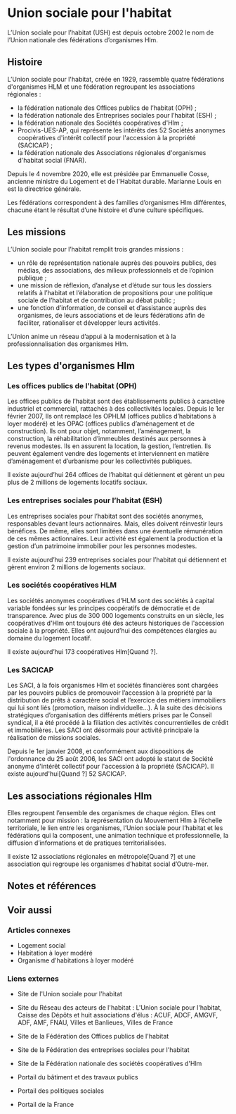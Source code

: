 # Union sociale pour l'habitat

L’Union sociale pour l’habitat (USH) est depuis octobre 2002 le nom de l’Union nationale des fédérations d’organismes Hlm.

## Histoire

L’Union sociale pour l'habitat, créée en 1929, rassemble quatre fédérations d'organismes HLM et une fédération regroupant les associations régionales :

- la fédération nationale des Offices publics de l’habitat (OPH) ;
- la fédération nationale des Entreprises sociales pour l’habitat (ESH) ;
- la fédération nationale des Sociétés coopératives d'Hlm ;
- Procivis-UES-AP, qui représente les intérêts des 52 Sociétés anonymes coopératives d'intérêt collectif pour l'accession à la propriété (SACICAP) ;
- la fédération nationale des Associations régionales d'organismes d'habitat social (FNAR).

Depuis le 4 novembre 2020, elle est présidée par Emmanuelle Cosse, ancienne ministre du Logement et de l'Habitat durable. Marianne Louis en est la directrice générale.

Les fédérations correspondent à des familles d’organismes Hlm différentes, chacune étant le résultat d’une histoire et d’une culture spécifiques.

## Les missions

L’Union sociale pour l’habitat remplit trois grandes missions :

- un rôle de représentation nationale auprès des pouvoirs publics, des médias, des associations, des milieux professionnels et de l’opinion publique ;
- une mission de réflexion, d’analyse et d’étude sur tous les dossiers relatifs à l’habitat et l’élaboration de propositions pour une politique sociale de l’habitat et de contribution au débat public ;
- une fonction d’information, de conseil et d’assistance auprès des organismes, de leurs associations et de leurs fédérations afin de faciliter, rationaliser et développer leurs activités.

L’Union anime un réseau d’appui à la modernisation et à la professionnalisation des organismes Hlm.

## Les types d'organismes Hlm

### Les offices publics de l’habitat (OPH)

Les offices publics de l’habitat sont des établissements publics à caractère industriel et commercial, rattachés à des collectivités locales. Depuis le 1er février 2007, Ils ont remplacé les OPHLM (offices publics d’habitations à loyer modéré) et les OPAC (offices publics d’aménagement et de construction). Ils ont pour objet, notamment, l’aménagement, la construction, la réhabilitation d’immeubles destinés aux personnes à revenus modestes. Ils en assurent la location, la gestion, l’entretien. Ils peuvent également vendre des logements et interviennent en matière d’aménagement et d’urbanisme pour les collectivités publiques.

Il existe aujourd’hui 264 offices de l’habitat qui détiennent et gèrent un peu plus de 2 millions de logements locatifs sociaux.

### Les entreprises sociales pour l’habitat (ESH)

Les entreprises sociales pour l’habitat sont des sociétés anonymes, responsables devant leurs actionnaires. Mais, elles doivent réinvestir leurs bénéfices. De même, elles sont limitées dans une éventuelle rémunération de ces mêmes actionnaires. Leur activité est également la production et la gestion d’un patrimoine immobilier pour les personnes modestes.

Il existe aujourd’hui 239 entreprises sociales pour l’habitat qui détiennent et gèrent environ 2 millions de logements sociaux.

### Les sociétés coopératives HLM

Les sociétés anonymes coopératives d'HLM sont des sociétés à capital variable fondées sur les principes coopératifs de démocratie et de transparence. Avec plus de 300 000 logements construits en un siècle, les coopératives d'Hlm ont toujours été des acteurs historiques de l'accession sociale à la propriété. Elles ont aujourd’hui des compétences élargies au domaine du logement locatif.

Il existe aujourd’hui 173 coopératives Hlm\[Quand ?\].

### Les SACICAP

Les SACI, à la fois organismes Hlm et sociétés financières sont chargées par les pouvoirs publics de promouvoir l’accession à la propriété par la distribution de prêts à caractère social et l’exercice des métiers immobiliers qui lui sont liés (promotion, maison individuelle…). À la suite des décisions stratégiques d’organisation des différents métiers prises par le Conseil syndical, il a été procédé à la filiation des activités concurrentielles de crédit et immobilières. Les SACI ont désormais pour activité principale la réalisation de missions sociales.

Depuis le 1er janvier 2008, et conformément aux dispositions de l'ordonnance du 25 août 2006, les SACI ont adopté le statut de Société anonyme d'intérêt collectif pour l'accession à la propriété (SACICAP). Il existe aujourd'hui\[Quand ?\] 52 SACICAP.

## Les associations régionales Hlm

Elles regroupent l’ensemble des organismes de chaque région. Elles ont notamment pour mission : la représentation du Mouvement Hlm à l’échelle territoriale, le lien entre les organismes, l’Union sociale pour l’habitat et les fédérations qui la composent, une animation technique et professionnelle, la diffusion d’informations et de pratiques territorialisées.

Il existe 12 associations régionales en métropole\[Quand ?\] et une association qui regroupe les organismes d’habitat social d’Outre-mer.

## Notes et références

## Voir aussi

### Articles connexes

- Logement social
- Habitation à loyer modéré
- Organisme d'habitations à loyer modéré

### Liens externes

- Site de l'Union sociale pour l'habitat
- Site du Réseau des acteurs de l'habitat : L'Union sociale pour l'habitat, Caisse des Dépôts et huit associations d'élus : ACUF, ADCF, AMGVF, ADF, AMF, FNAU, Villes et Banlieues, Villes de France
- Site de la Fédération des Offices publics de l'habitat
- Site de la Fédération des entreprises sociales pour l'habitat
- Site de la Fédération nationale des sociétés coopératives d'Hlm

- Portail du bâtiment et des travaux publics
- Portail des politiques sociales
- Portail de la France
